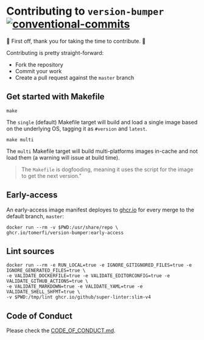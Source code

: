 # Contributing to `version-bumper`</br>[![conventional-commits]][0]

:clap: First off, thank you for taking the time to contribute. :clap:

Contributing is pretty straight-forward:

- Fork the repository
- Commit your work
- Create a pull request against the `master` branch

## Get started with Makefile

```shell
make
```

The `single` (default) Makefile target will build and load a single image based on the underlying OS,
tagging it as `#version` and `latest`.

```shell
make multi
```

The `multi` Makefile target will build multi-platforms images in-cache and not load them (a warning
will issue at build time).

> The `Makefile` is dogfooding, meaning it uses the script for the image to get the next version."

## Early-access

An early-access image manifest deployes to
[ghcr.io](https://github.com/TomerFi/version-bumper/pkgs/container/version-bumper)
for every merge to the default branch, `master`:

```shell
docker run --rm -v $PWD:/usr/share/repo \
ghcr.io/tomerfi/version-bumper:early-access
```

## Lint sources

```shell
docker run --rm -e RUN_LOCAL=true -e IGNORE_GITIGNORED_FILES=true -e IGNORE_GENERATED_FILES=true \
-e VALIDATE_DOCKERFILE=true -e VALIDATE_EDITORCONFIG=true -e VALIDATE_GITHUB_ACTIONS=true \
-e VALIDATE_MARKDOWN=true -e VALIDATE_YAML=true -e VALIDATE_SHELL_SHFMT=true \
-v $PWD:/tmp/lint ghcr.io/github/super-linter:slim-v4
```

## Code of Conduct

Please check the [CODE_OF_CONDUCT.md](CODE_OF_CONDUCT.md).

<!-- Real Links -->
[0]: https://conventionalcommits.org
<!-- Badges Links -->
[conventional-commits]: https://img.shields.io/badge/Conventional%20Commits-1.0.0-yellow.svg
